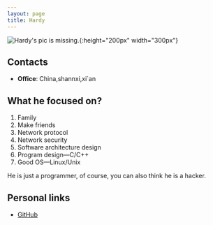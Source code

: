 ```yaml
---
layout: page
title: Hardy
---
```


![Hardy's pic is missing.](https://avatars0.githubusercontent.com/u/17446217?s=460&v=4){:height="200px" width="300px"}


## Contacts

- **Office**: China,shannxi,xi`an

## What he focused on?

1. Family
2. Make friends
3. Network protocol
4. Network security
5. Software architecture design
6. Program design—C/C++
7. Good OS—Linux/Unix
  
He is just a programmer, of course, you can also think he is a hacker.

## Personal links
- [GitHub](https://hardyguo.github.io/)
